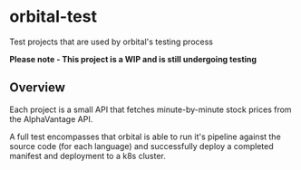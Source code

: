 # orbital-test
Test projects that are used by orbital's testing process

**Please note - This project is a WIP and is still undergoing testing**

## Overview

Each project is a small API that fetches minute-by-minute stock prices from the AlphaVantage API.

A full test encompasses that orbital is able to run it's pipeline against the source code (for each language) and successfully deploy a completed manifest and deployment to a k8s cluster.

